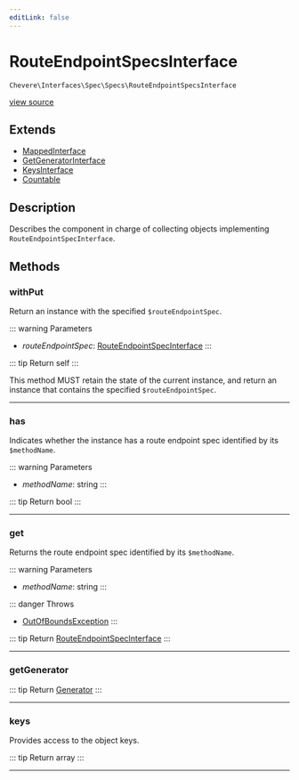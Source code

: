 ```yaml
---
editLink: false
---
```


# RouteEndpointSpecsInterface

`Chevere\Interfaces\Spec\Specs\RouteEndpointSpecsInterface`

[view source](https://github.com/chevere/chevere/blob/main/src/Chevere/Interfaces/Spec/Specs/RouteEndpointSpecsInterface.php)

## Extends

- [MappedInterface](../../DataStructure/MappedInterface.md)
- [GetGeneratorInterface](../../DataStructure/GetGeneratorInterface.md)
- [KeysInterface](../../DataStructure/KeysInterface.md)
- [Countable](https://www.php.net/manual/class.countable)

## Description

Describes the component in charge of collecting objects implementing `RouteEndpointSpecInterface`.

## Methods

### withPut

Return an instance with the specified `$routeEndpointSpec`.

::: warning Parameters
- *routeEndpointSpec*: [RouteEndpointSpecInterface](./RouteEndpointSpecInterface.md)
:::

::: tip Return
self
:::

This method MUST retain the state of the current instance, and return
an instance that contains the specified `$routeEndpointSpec`.

---

### has

Indicates whether the instance has a route endpoint spec identified by its `$methodName`.

::: warning Parameters
- *methodName*: string
:::

::: tip Return
bool
:::

---

### get

Returns the route endpoint spec identified by its `$methodName`.

::: warning Parameters
- *methodName*: string
:::

::: danger Throws
- [OutOfBoundsException](../../../Exceptions/Core/OutOfBoundsException.md) 
:::

::: tip Return
[RouteEndpointSpecInterface](./RouteEndpointSpecInterface.md)
:::

---

### getGenerator

::: tip Return
[Generator](https://www.php.net/manual/class.generator)
:::

---

### keys

Provides access to the object keys.

::: tip Return
array
:::

---
